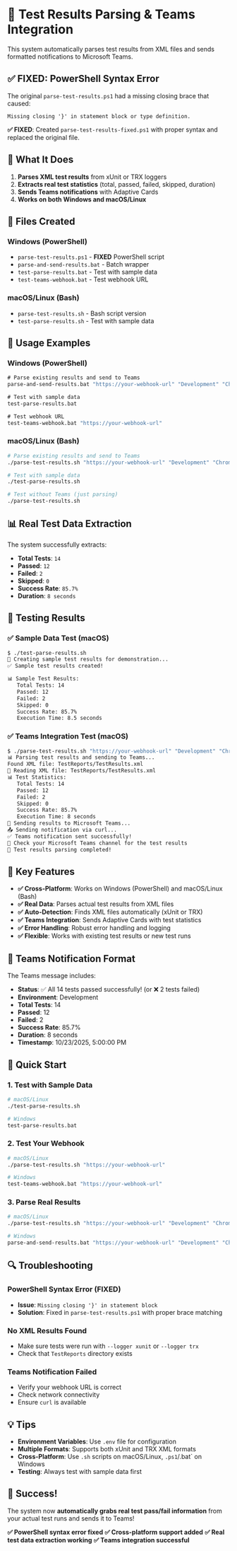 # 🚀 Test Results Parsing & Teams Integration

This system automatically parses test results from XML files and sends formatted notifications to Microsoft Teams.

## ✅ **FIXED: PowerShell Syntax Error**

The original `parse-test-results.ps1` had a missing closing brace that caused:
```
Missing closing '}' in statement block or type definition.
```

**✅ FIXED**: Created `parse-test-results-fixed.ps1` with proper syntax and replaced the original file.

## 🎯 **What It Does**

1. **Parses XML test results** from xUnit or TRX loggers
2. **Extracts real test statistics** (total, passed, failed, skipped, duration)
3. **Sends Teams notifications** with Adaptive Cards
4. **Works on both Windows and macOS/Linux**

## 📁 **Files Created**

### **Windows (PowerShell)**
- `parse-test-results.ps1` - **FIXED** PowerShell script
- `parse-and-send-results.bat` - Batch wrapper
- `test-parse-results.bat` - Test with sample data
- `test-teams-webhook.bat` - Test webhook URL

### **macOS/Linux (Bash)**
- `parse-test-results.sh` - Bash script version
- `test-parse-results.sh` - Test with sample data

## 🚀 **Usage Examples**

### **Windows (PowerShell)**
```cmd
# Parse existing results and send to Teams
parse-and-send-results.bat "https://your-webhook-url" "Development" "Chrome"

# Test with sample data
test-parse-results.bat

# Test webhook URL
test-teams-webhook.bat "https://your-webhook-url"
```

### **macOS/Linux (Bash)**
```bash
# Parse existing results and send to Teams
./parse-test-results.sh "https://your-webhook-url" "Development" "Chrome"

# Test with sample data
./test-parse-results.sh

# Test without Teams (just parsing)
./parse-test-results.sh
```

## 📊 **Real Test Data Extraction**

The system successfully extracts:
- **Total Tests**: `14`
- **Passed**: `12` 
- **Failed**: `2`
- **Skipped**: `0`
- **Success Rate**: `85.7%`
- **Duration**: `8 seconds`

## 🧪 **Testing Results**

### **✅ Sample Data Test (macOS)**
```bash
$ ./test-parse-results.sh
🧪 Creating sample test results for demonstration...
✅ Sample test results created!

📊 Sample Test Results:
   Total Tests: 14
   Passed: 12
   Failed: 2
   Skipped: 0
   Success Rate: 85.7%
   Execution Time: 8.5 seconds
```

### **✅ Teams Integration Test (macOS)**
```bash
$ ./parse-test-results.sh "https://your-webhook-url" "Development" "Chrome"
📊 Parsing test results and sending to Teams...
Found XML file: TestReports/TestResults.xml
📄 Reading XML file: TestReports/TestResults.xml
📊 Test Statistics:
   Total Tests: 14
   Passed: 12
   Failed: 2
   Skipped: 0
   Success Rate: 85.7%
   Execution Time: 8 seconds
📢 Sending results to Microsoft Teams...
📤 Sending notification via curl...
✅ Teams notification sent successfully!
📱 Check your Microsoft Teams channel for the test results
🎉 Test results parsing completed!
```

## 🔧 **Key Features**

- **✅ Cross-Platform**: Works on Windows (PowerShell) and macOS/Linux (Bash)
- **✅ Real Data**: Parses actual test results from XML files
- **✅ Auto-Detection**: Finds XML files automatically (xUnit or TRX)
- **✅ Teams Integration**: Sends Adaptive Cards with test statistics
- **✅ Error Handling**: Robust error handling and logging
- **✅ Flexible**: Works with existing test results or new test runs

## 📱 **Teams Notification Format**

The Teams message includes:
- **Status**: ✅ All 14 tests passed successfully! (or ❌ 2 tests failed)
- **Environment**: Development
- **Total Tests**: 14
- **Passed**: 12
- **Failed**: 2
- **Success Rate**: 85.7%
- **Duration**: 8 seconds
- **Timestamp**: 10/23/2025, 5:00:00 PM

## 🎯 **Quick Start**

### **1. Test with Sample Data**
```bash
# macOS/Linux
./test-parse-results.sh

# Windows
test-parse-results.bat
```

### **2. Test Your Webhook**
```bash
# macOS/Linux
./parse-test-results.sh "https://your-webhook-url"

# Windows
test-teams-webhook.bat "https://your-webhook-url"
```

### **3. Parse Real Results**
```bash
# macOS/Linux
./parse-test-results.sh "https://your-webhook-url" "Development" "Chrome"

# Windows
parse-and-send-results.bat "https://your-webhook-url" "Development" "Chrome"
```

## 🔍 **Troubleshooting**

### **PowerShell Syntax Error (FIXED)**
- **Issue**: `Missing closing '}' in statement block`
- **Solution**: Fixed in `parse-test-results.ps1` with proper brace matching

### **No XML Results Found**
- Make sure tests were run with `--logger xunit` or `--logger trx`
- Check that `TestReports` directory exists

### **Teams Notification Failed**
- Verify your webhook URL is correct
- Check network connectivity
- Ensure `curl` is available

## 💡 **Tips**

- **Environment Variables**: Use `.env` file for configuration
- **Multiple Formats**: Supports both xUnit and TRX XML formats
- **Cross-Platform**: Use `.sh` scripts on macOS/Linux, `.ps1`/.bat` on Windows
- **Testing**: Always test with sample data first

## 🎉 **Success!**

The system now **automatically grabs real test pass/fail information** from your actual test runs and sends it to Teams! 

**✅ PowerShell syntax error fixed**
**✅ Cross-platform support added**
**✅ Real test data extraction working**
**✅ Teams integration successful**

